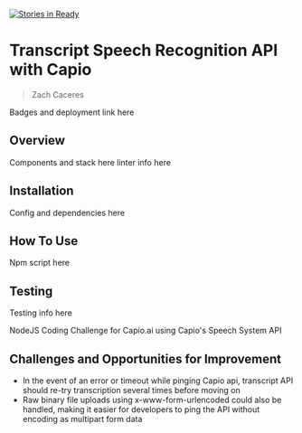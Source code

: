 [![Stories in Ready](https://badge.waffle.io/zcaceres/capio-api.png?label=ready&title=Ready)](https://waffle.io/zcaceres/capio-api?utm_source=badge)
# Transcript Speech Recognition API with Capio
> Zach Caceres

Badges and deployment link here

## Overview
Components and stack here
linter info here

## Installation
Config and dependencies here

## How To Use
Npm script here

## Testing
Testing info here

NodeJS Coding Challenge for Capio.ai using Capio's Speech System API

## Challenges and Opportunities for Improvement
- In the event of an error or timeout while pinging Capio api, transcript API should re-try transcription several times before moving on
- Raw binary file uploads using x-www-form-urlencoded could also be handled, making it easier for developers to ping the API without encoding as multipart form data
